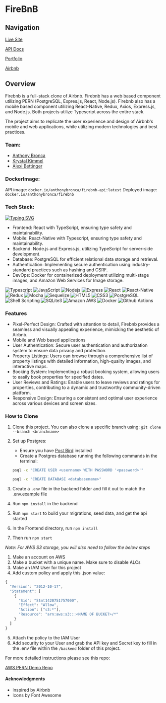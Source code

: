 # FireBnB

## Navigation
[Live Site](https://firebnb-5js9.onrender.com/)

[API Docs](https://github.com/AnthonyBronca/FireBnB/wiki)

[Portfolio](https://anthonybronca.github.io/anthony_portfolio/)

[Airbnb](https://www.airbnb.com/)


## Overview
Firebnb is a full-stack clone of Airbnb. 
Firebnb has a web based component utilizing PERN (PostgreSQL, Expres.js, React, Node.js).
Firebnb also has a mobile based component utilizing React-Native, Redux, Axios, Express.js, and Node.js. 
Both projects utilize Typescript across the entire stack.

The project aims to replicate the user experience and design of Airbnb's mobile and web applications, while utilizing modern technologies and best practices.


### Team:
- [Anthony Bronca](https://github.com/AnthonyBronca)
- [Krystal Kimmel](https://github.com/kryskimmel)
- [Alexi Bettinger](https://github.com/OGAlexi)

### DockerImage:
API image: `docker.io/anthonybronca/firebnb-api:latest`
Deployed image: `docker.io/anthonybronca/firebnb`

### Tech Stack:
[![Typing SVG](https://readme-typing-svg.demolab.com?font=Fira+Code&pause=500&color=007acc&width=435&lines=TypeScript;Express;Sequelize;React;Redux;PostgreSQL;SQLite3;Docker;HTML5;CSS3)](https://git.io/typing-svg)

- Frontend: React with TypeScript, ensuring type safety and maintainability.
- Mobile: React-Native with Typescript, ensuring type safety and maintainability.
- Backend: Node.js and Express.js, utilizing TypeScript for server-side development.
- Database: PostgreSQL for efficient relational data storage and retrieval.
- Authentication: Implementing secure authentication using industry-standard practices such as hashing and CSRF.
- DevOps: Docker for containerized deployment utilizing multi-stage images, and Amazon Web Services for Image storage.

![Typescript](https://img.shields.io/badge/TypeScript-007ACC?style=for-the-badge&logo=typescript&logoColor=white)
![JavaScript](https://img.shields.io/badge/JavaScript-323330?style=for-the-badge&logo=javascript&logoColor=F7DF1E)
![Nodejs](https://img.shields.io/badge/Node.js-43853D?style=for-the-badge&logo=node.js&logoColor=white)
![Express](https://img.shields.io/badge/Express.js-404D59?style=for-the-badge)
![React](https://img.shields.io/badge/React-20232A?style=for-the-badge&logo=react&logoColor=61DAFB)
![React-Native](https://img.shields.io/badge/React_Native-20232A?style=for-the-badge&logo=react&logoColor=61DAFB)
![Redux](https://img.shields.io/badge/Redux-593D88?style=for-the-badge&logo=redux&logoColor=white)
![Mocha](https://img.shields.io/badge/mocha.js-323330?style=for-the-badge&logo=mocha&logoColor=Brown)
![Sequelize](https://img.shields.io/badge/sequelize-323330?style=for-the-badge&logo=sequelize&logoColor=blue)
![HTML5](https://img.shields.io/badge/HTML5-E34F26?style=for-the-badge&logo=html5&logoColor=white)
![CSS3](https://img.shields.io/badge/CSS3-1572B6?style=for-the-badge&logo=css3&logoColor=white)
![PostgreSQL](https://img.shields.io/badge/PostgreSQL-316192?style=for-the-badge&logo=postgresql&logoColor=white)
![Shell Scripting](https://img.shields.io/badge/Shell_Script-121011?style=for-the-badge&logo=gnu-bash&logoColor=white)
![SQLite3](https://img.shields.io/badge/SQLite3-00000F?style=for-the-badge&logo=sqlite3&logoColor=white)
![Amazon AWS](https://img.shields.io/badge/Amazon_AWS-232F3E?style=for-the-badge&logo=amazon-aws&logoColor=white)
![Docker](https://img.shields.io/badge/Docker-2CA5E0?style=for-the-badge&logo=docker&logoColor=white)
![Github Actions](https://img.shields.io/badge/GitHub_Actions-2088FF?style=for-the-badge&logo=github-actions&logoColor=white)

### Features
- Pixel-Perfect Design: Crafted with attention to detail, Firebnb provides a seamless and visually appealing experience, mimicking the aesthetic of Airbnb.
- Mobile and Web based applications
- User Authentication: Secure user authentication and authorization system to ensure data privacy and protection.
- Property Listings: Users can browse through a comprehensive list of property listings with detailed information, high-quality images, and interactive maps.
- Booking System: Implementing a robust booking system, allowing users to easily book properties for specified dates.
- User Reviews and Ratings: Enable users to leave reviews and ratings for properties, contributing to a dynamic and trustworthy community-driven platform.
- Responsive Design: Ensuring a consistent and optimal user experience across various devices and screen sizes.

### How to Clone

1. Clone this project. You can also clone a specific branch using:
`git clone --branch <branchname> `

2. Set up Postgres:
   - Ensure you have [Post Bird](https://github.com/Paxa/postbird) installed
   - Create a Postgres database running the following commands in the terminal:
   ```sh
   psql -c "CREATE USER <username> WITH PASSWORD '<password>'"
   ```
   ```sh
   psql -c "CREATE DATABASE <databasename>"
   ```
3. Create a `.env` file in the backend folder and fill it out to match the .env.example file
4. Run `npm install` in the backend
5. Run `npm start` to build your migrations, seed data, and get the api started
6. In the Frontend directory, run `npm install`
7. Then run `npm start`

*Note: For AWS S3 storage, you will also need to follow the below steps*

1. Make an account on AWS
2. Make a bucket with a unique name. Make sure to disable ALCs
3. Make an IAM User for this project
4. Add custom policy and apply this .json value:
```js
{
  "Version": "2012-10-17",
  "Statement": [
    {
      "Sid": "Stmt1420751757000",
      "Effect": "Allow",
      "Action": ["s3:*"],
      "Resource": "arn:aws:s3:::<NAME OF BUCKET>/*"
    }
  ]
}
```
5. Attach the policy to the IAM User
6. Add security to your User and grab the API key and Secret key to fill in the .env file within the `/backend` folder of this project.

For more detailed instructions please see this repo:

[AWS PERN Demo Repo]("https://github.com/jdrichardsappacad/aws-s3-pern-demo")

#### Acknowledgments
- Inspired by Airbnb
- Icons by Font Awesome
